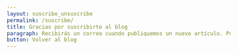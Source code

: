 ```yaml
---
layout: suscribe_unsuscribe
permalink: /suscribe/
title: Gracias por suscribirte al blog
paragraph: Recibirás un correo cuando publiquemos un nuevo artículo. Puedes cancelar tu suscripción en cualquier momento.
button: Volver al blog
---
```

